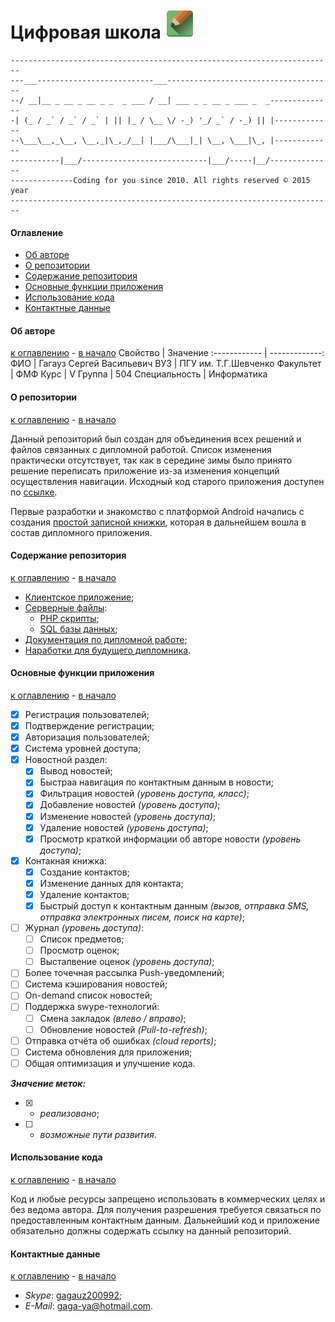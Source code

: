 # Цифровая школа ![App Logo](app/src/main/res/drawable-mdpi/ic_launcher.png)
```
------------------------------------------------------------------------
---___--------------------------___-------------------------------------
--/ __|__ _ __ _ __ _ _  _ ___ / __| ___ _ _ __ _ ___ _  _--------------
-| (_ / _` / _` / _` | || |_ / \__ \/ -_) '_/ _` / -_) || |-------------
--\___\__,_\__, \__,_|\_,_/__| |___/\___|_| \__, \___|\_, |-------------
-----------|___/----------------------------|___/-----|__/--------------
--------------Coding for you since 2010. All rights reserved © 2015 year
------------------------------------------------------------------------
```

#### Оглавление
* [Об авторе](#Об-авторе)
* [О репозитории](#О-репозитории)
* [Содержание репозитория](#Содержание-репозитория)
* [Основные функции приложения](#Основные-функции-приложения)
* [Использование кода](#Использование-кода)
* [Контактные данные](#Контактные-данные)

#### Об авторе
[к оглавлению](#Оглавление) - [в начало](#Цифровая-школа-)
Свойство | Значение
:------------ | -------------:
ФИО | Гагауз Сергей Васильевич
ВУЗ | ПГУ им. Т.Г.Шевченко
Факультет | ФМФ
Курс | V
Группа | 504
Специальность | Информатика

#### О репозитории
[к оглавлению](#Оглавление) - [в начало](#Цифровая-школа-)

Данный репозиторий был создан для объединения всех решений и файлов связанных с дипломной работой.
Список изменения практически отсутствует, так как в середине зимы было принято решение переписать приложение из-за изменения концепций осуществления навигации.
Исходный код старого приложения доступен по [ссылке](https://github.com/Gagauz2010/DiplomProject-OLD-).

Первые разработки и знакомство с платформой Android начались с создания [простой записной книжки](https://github.com/Gagauz2010/ContactManager), которая в дальнейшем вошла в состав дипломного приложения.

#### Содержание репозитория
[к оглавлению](#Оглавление) - [в начало](#Цифровая-школа-)
* [Клиентское приложение](https://github.com/Gagauz2010/DigitalSchool);
* [Серверные файлы](https://github.com/Gagauz2010/DigitalSchool/tree/master/server_files):
  * [PHP скрипты](https://github.com/Gagauz2010/DigitalSchool/tree/master/server_files/php);
  * [SQL базы данных](https://github.com/Gagauz2010/DigitalSchool/tree/master/server_files/sql);
* [Документация по дипломной работе](https://github.com/Gagauz2010/DigitalSchool/tree/master/docs);
* [Наработки для будущего дипломника](https://github.com/Gagauz2010/DigitalSchool/tree/master/unused).

#### Основные функции приложения
[к оглавлению](#Оглавление) - [в начало](#Цифровая-школа-)
- [x] Регистрация пользователей;
- [x] Подтверждение регистрации;
- [x] Авторизация пользователей;
- [x] Система уровней доступа;
- [x] Новостной раздел:
  - [x] Вывод новостей;
  - [x] Быстраа навигация по контактным данным в новости;
  - [x] Фильтрация новостей _(уровень доступа, класс)_;
  - [x] Добавление новостей _(уровень доступа)_;
  - [x] Изменение новостей _(уровень доступа)_;
  - [x] Удаление новостей _(уровень доступа)_;
  - [x] Просмотр краткой информации об авторе новости _(уровень доступа)_;
- [x] Контакная книжка:
  - [x] Создание контактов;
  - [x] Изменение данных для контакта;
  - [x] Удаление контактов;
  - [x] Быстрый доступ к контактным данным _(вызов, отправка SMS, отправка электронных писем, поиск на карте)_;
- [ ] Журнал _(уровень доступа)_:
  - [ ] Список предметов;
  - [ ] Просмотр оценок;
  - [ ] Высталвение оценок _(уровень доступа)_;
- [ ] Более точечная рассылка Push-уведомлений;
- [ ] Система кэширования новостей;
- [ ] On-demand список новостей;
- [ ] Поддержка swype-технологий:
  - [ ] Смена закладок _(влево / вправо)_;
  - [ ] Обновление новостей _(Pull-to-refresh)_;
- [ ] Отправка отчёта об ошибках _(cloud reports)_;
- [ ] Система обновления для приложения;
- [ ] Общая оптимизация и улучшение кода.
  
__*Значение меток:*__
- [x] - _реализовано_;
- [ ] - _возможные пути развития_.

#### Использование кода
[к оглавлению](#Оглавление) - [в начало](#Цифровая-школа-)

Код и любые ресурсы запрещено использовать в коммерческих целях и без ведома автора. Для получения разрешения требуется связаться по предоставленным контактным данным.
Дальнейший код и приложение обязательно должны содержать ссылку на данный репозиторий.

#### Контактные данные
[к оглавлению](#Оглавление) - [в начало](#Цифровая-школа-)
- *Skype*: [gagauz200992](skype:gagauz200992?add);
- *E-Mail*: gaga-ya@hotmail.com.
